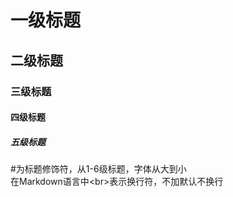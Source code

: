 # 一级标题
## 二级标题
### 三级标题
#### 四级标题
##### 五级标题

\#为标题修饰符，从1-6级标题，字体从大到小<br>
在Markdown语言中\<br\>表示换行符，不加默认不换行<br>

